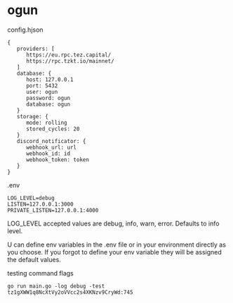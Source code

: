 # ogun

config.hjson
```hjson
{
   providers: [
      https://eu.rpc.tez.capital/
      https://rpc.tzkt.io/mainnet/
   ]
   database: {
      host: 127.0.0.1
      port: 5432
      user: ogun
      password: ogun
      database: ogun
   }
   storage: {
      mode: rolling
      stored_cycles: 20
   }
   discord_notificator: {
      webhook_url: url
      webhook_id: id
      webhook_token: token
   }
}
```

.env
```
LOG_LEVEL=debug
LISTEN=127.0.0.1:3000
PRIVATE_LISTEN=127.0.0.1:4000

```

LOG_LEVEL accepted values are debug, info, warn, error. Defaults to info level.

U can define env variables in the .env file or in your environment directly as you choose. If you forgot to define your env variable they will be assigned the default values.

testing command flags
```
go run main.go -log debug -test tz1gXWW1q8NcXtVy2oVVcc2s4XKNzv9CryWd:745
```
